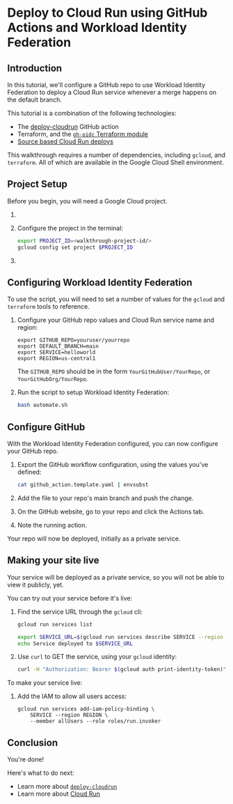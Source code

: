 # Deploy to Cloud Run using GitHub Actions and Workload Identity Federation

## Introduction
In this tutorial, we'll configure a GitHub repo to use Workload Identity Federation to deploy a Cloud Run service whenever a merge happens on the default branch.

This tutorial is a combination of the following technologies: 

 * The [deploy-cloudrun](https://github.com/google-github-actions/deploy-cloudrun) GitHub action
 * Terraform, and the [`gh-oidc` Terraform module](https://github.com/terraform-google-modules/terraform-google-github-actions-runners)
 * [Source based Cloud Run deploys](https://cloud.google.com/run/docs/deploying-source-code)

This walkthrough requires a number of dependencies, including `gcloud`, and `terraform`. All of which are available in the Google Cloud Shell environment. 

## Project Setup

Before you begin, you will need a Google Cloud project.

1. <walkthrough-project-setup billing="true"></walkthrough-project-setup>

1. Configure the project in the terminal: 

    ```bash
    export PROJECT_ID=<walkthrough-project-id/>
    gcloud config set project $PROJECT_ID
    ```

1. <walkthrough-enable-apis apis="cloudresourcemanager.googleapis.com,cloudbuild.googleapis.com"></walkthrough-enable-apis>


## Configuring Workload Identity Federation 


To use the script, you will need to set a number of values for the `gcloud` and `terraform` tools to reference.

1. Configure your GitHub repo values and Cloud Run service name and region:

    ```
    export GITHUB_REPO=youruser/yourrepo
    export DEFAULT_BRANCH=main
    export SERVICE=helloworld
    export REGION=us-central1
    ```

    The `GITHUB_REPO` should be in the form `YourGitHubUser/YourRepo`, or `YourGitHubOrg/YourRepo`.

1. Run the script to setup Workload Identity Federation: 

    ```bash
    bash automate.sh
    ```

## Configure GitHub

With the Workload Identity Federation configured, you can now configure your GitHub repo. 

1. Export the GitHub workflow configuration, using the values you've defined:

    ```bash
    cat github_action.template.yaml | envsubst
    ```

1. Add the file to your repo's main branch and push the change.
1. On the GitHub website, go to your repo and click the Actions tab.
1. Note the running action.

Your repo will now be deployed, initially as a private service. 

## Making your site live

Your service will be deployed as a private service, so you will not be able to view it publicly, yet. 

You can try out your service before it's live: 

1. Find the service URL through the `gcloud` cli: 
    ```bash
    gcloud run services list

    export SERVICE_URL=$(gcloud run services describe SERVICE --region REGION --format "value(status.url)")
    echo Service deployed to $SERVICE_URL
    ```
1. Use `curl` to GET the service, using your `gcloud` identity: 

    ```bash
    curl -H "Authorization: Bearer $(gcloud auth print-identity-token)" $SERVICE_URL
    ```

To make your service live: 

1. Add the IAM to allow all users access: 
    ```
    gcloud run services add-iam-policy-binding \
        SERVICE --region REGION \
        --member allUsers --role roles/run.invoker 
    ```

## Conclusion

<walkthrough-conclusion-trophy></walkthrough-conclusion-trophy>

You're done!

Here's what to do next:

* Learn more about [`deploy-cloudrun`](https://github.com/google-github-actions/deploy-cloudrun)
* Learn more about [Cloud Run](https://cloud.run/)
